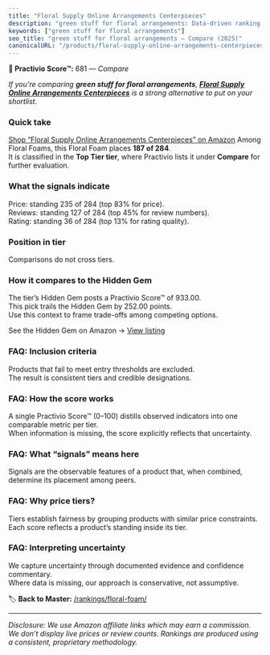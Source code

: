 ```yaml
---
title: "Floral Supply Online Arrangements Centerpieces"
description: "green stuff for floral arrangements: Data-driven ranking using the Practivio Score™. Positioned by quality, value, demand, findability, momentum."
keywords: ["green stuff for floral arrangements"]
seo_title: "green stuff for floral arrangements — Compare (2025)"
canonicalURL: "/products/floral-supply-online-arrangements-centerpieces-B07HJ92LPZ/"
---
```


**🛒 Practivio Score™:** 681 — _Compare_


*If you're comparing **green stuff for floral arrangements**, **[Floral Supply Online Arrangements Centerpieces](https://www.amazon.com/dp/B07HJ92LPZ?tag=practivio-20)** is a strong alternative to put on your shortlist.*
### Quick take
[Shop “Floral Supply Online Arrangements Centerpieces” on Amazon](https://www.amazon.com/dp/B07HJ92LPZ?tag=practivio-20)
Among Floral Foams, this Floral Foam places **187 of 284**.  
It is classified in the **Top Tier tier**, where Practivio lists it under **Compare** for further evaluation.

### What the signals indicate
Price: standing 235 of 284 (top 83% for price).  
Reviews: standing 127 of 284 (top 45% for review numbers).  
Rating: standing 36 of 284 (top 13% for rating quality).  

### Position in tier
Comparisons do not cross tiers.

### How it compares to the Hidden Gem
The tier’s Hidden Gem posts a Practivio Score™ of 933.00.  
This pick trails the Hidden Gem by 252.00 points.  
Use this context to frame trade-offs among competing options.  

See the Hidden Gem on Amazon → [View listing](https://www.amazon.com/dp/B07BPRHWL5?tag=practivio-20)

### FAQ: Inclusion criteria
Products that fail to meet entry thresholds are excluded.  
The result is consistent tiers and credible designations.

### FAQ: How the score works
A single Practivio Score™ (0–100) distills observed indicators into one comparable metric per tier.  
When information is missing, the score explicitly reflects that uncertainty.

### FAQ: What “signals” means here
Signals are the observable features of a product that, when combined, determine its placement among peers.

### FAQ: Why price tiers?
Tiers establish fairness by grouping products with similar price constraints.  
Each score reflects a product’s standing inside its tier.

### FAQ: Interpreting uncertainty
We capture uncertainty through documented evidence and confidence commentary.  
Where data is missing, our approach is conservative, not assumptive.

<!-- Missing template for Compare/CompareWithinPriceClass -->


🏷️ **Back to Master:** [/rankings/floral-foam/](/rankings/floral-foam/)

---
_Disclosure: We use Amazon affiliate links which may earn a commission. We don’t display live prices or review counts. Rankings are produced using a consistent, proprietary methodology._
